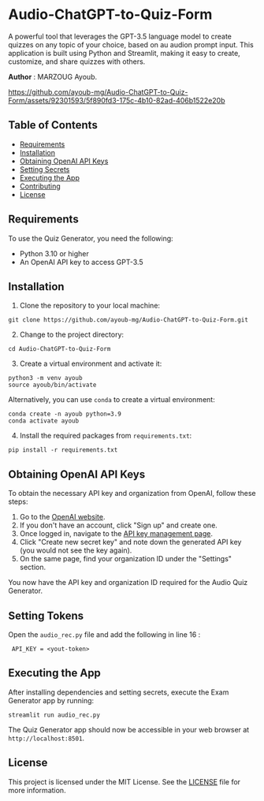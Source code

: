 # Audio-ChatGPT-to-Quiz-Form

A powerful tool that leverages the GPT-3.5 language model to create quizzes on any topic of your choice, based on au audion prompt input. This application is built using Python and Streamlit, making it easy to create, customize, and share quizzes with others.


**Author** : MARZOUG Ayoub.

  

https://github.com/ayoub-mg/Audio-ChatGPT-to-Quiz-Form/assets/92301593/5f890fd3-175c-4b10-82ad-406b1522e20b

## Table of Contents

- [Requirements](#requirements)
- [Installation](#installation)
- [Obtaining OpenAI API Keys](#obtaining-openai-api-keys)
- [Setting Secrets](#setting-secrets)
- [Executing the App](#executing-the-app)
- [Contributing](#contributing)
- [License](#license)

## Requirements

To use the Quiz Generator, you need the following:

- Python 3.10 or higher
- An OpenAI API key to access GPT-3.5

## Installation

1. Clone the repository to your local machine:

```
git clone https://github.com/ayoub-mg/Audio-ChatGPT-to-Quiz-Form.git
```

2. Change to the project directory:

```
cd Audio-ChatGPT-to-Quiz-Form
```

3. Create a virtual environment and activate it:

```
python3 -m venv ayoub
source ayoub/bin/activate
```

Alternatively, you can use `conda` to create a virtual environment:

```
conda create -n ayoub python=3.9
conda activate ayoub
```

4. Install the required packages from `requirements.txt`:

```
pip install -r requirements.txt
```

## Obtaining OpenAI API Keys

To obtain the necessary API key and organization from OpenAI, follow these steps:

1. Go to the [OpenAI website](https://www.openai.com/).
2. If you don't have an account, click "Sign up" and create one.
3. Once logged in, navigate to the [API key management page](https://platform.openai.com/account/api-keys).
4. Click "Create new secret key" and note down the generated API key (you would not see the key again).
5. On the same page, find your organization ID under the "Settings" section.

You now have the API key and organization ID required for the Audio Quiz Generator.

## Setting Tokens

Open the `audio_rec.py` file and add the following in line 16 :

```
 API_KEY = <yout-token>
```

## Executing the App

After installing dependencies and setting secrets, execute the Exam Generator app by running:

```
streamlit run audio_rec.py
```

The Quiz Generator app should now be accessible in your web browser at `http://localhost:8501`.

## License

This project is licensed under the MIT License. See the [LICENSE](LICENSE) file for more information.







